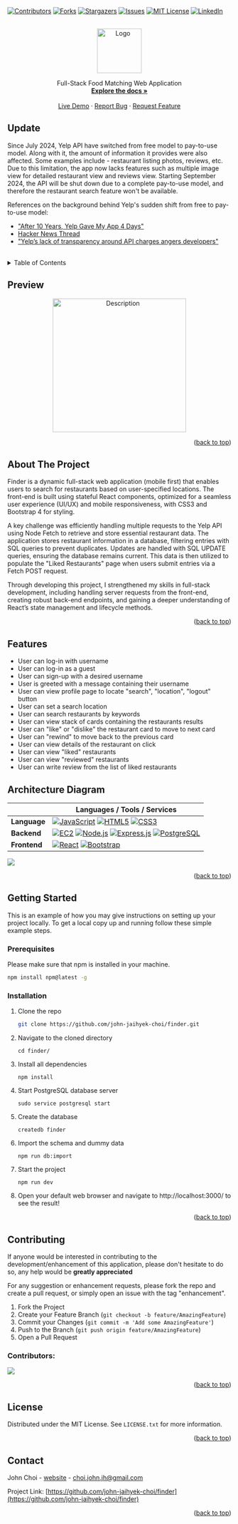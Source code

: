 <a id="readme-top"></a>

[![Contributors][contributors-shield]][contributors-url]
[![Forks][forks-shield]][forks-url]
[![Stargazers][stars-shield]][stars-url]
[![Issues][issues-shield]][issues-url]
[![MIT License][license-shield]][license-url]
[![LinkedIn][linkedin-shield]][linkedin-url]

<!-- PROJECT LOGO -->
<br />
<div align="center">
  <img src="assets/finder.png" alt="Logo" height="100">

  <p align="center">
    Full-Stack Food Matching Web Application
    <br />
    <a href="https://github.com/john-jaihyek-choi/finder"><strong>Explore the docs »</strong></a>
    <br />
    <br />
    <a href="https://finder.johnjhc.com" target="_blank">Live Demo</a>
    ·
    <a href="https://github.com/john-jaihyek-choi/finder/issues/new?labels=bug&template=bug-report---.md">Report Bug</a>
    ·
    <a href="https://github.com/john-jaihyek-choi/finder/issues/new?labels=enhancement&template=feature-request---.md">Request Feature</a>
  </p>
</div>

<!-- UPDATE -->

## Update

Since July 2024, Yelp API have switched from free model to pay-to-use model. Along with it, the amount of information it provides were also affected. Some examples include - restaurant listing photos, reviews, etc. Due to this limitation, the app now lacks features such as multiple image view for detailed restaurant view and reviews view. Starting September 2024, the API will be shut down due to a complete pay-to-use model, and therefore the restaurant search feature won't be available.

References on the background behind Yelp's sudden shift from free to pay-to-use model:

- ["After 10 Years, Yelp Gave My App 4 Days"](https://www.observationalhazard.com/2024/07/after-10-years-yelp-gave-my-app-4-days_29.html)
- [Hacker News Thread](https://news.ycombinator.com/item?id=41104597)
- ["Yelp’s lack of transparency around API charges angers developers"](https://techcrunch.com/2024/08/02/yelps-lack-of-transparency-around-api-charges-angers-developers/)

<br />

<!-- TABLE OF CONTENTS -->
<details>
  <summary>Table of Contents</summary>
  <ol>
    <li>
      <a href="#preview">Preview</a>
    </li>
    <li>
      <a href="#about-the-project">About The Project</a>
    </li>
    <li>
      <a href="#features">Features</a>
    </li>
    <li>
      <a href="#architecture-diagram">Architecture Diagram</a>
    </li>
    <li>
      <a href="#getting-started">Getting Started</a>
      <ul>
        <li><a href="#prerequisites">Prerequisites</a></li>
        <li><a href="#installation">Installation</a></li>
      </ul>
    </li>
    <!-- <li><a href="#usage">Usage</a></li> -->
    <li><a href="#roadmap">Roadmap</a></li>
    <li><a href="#contributing">Contributing</a></li>
    <li><a href="#license">License</a></li>
    <li><a href="#contact">Contact</a></li>
    <!-- <li><a href="#acknowledgments">Acknowledgments</a></li> -->
  </ol>
</details>

<!-- PREVIEW -->

## Preview

<p align="center">
  <img src="server/public/images/finder.gif" alt="Description" style="width: 300px;">
</p>

<p align="right">(<a href="#readme-top">back to top</a>)</p>

<!-- ABOUT THE PROJECT -->

## About The Project

Finder is a dynamic full-stack web application (mobile first) that enables users to search for restaurants based on user-specified locations. The front-end is built using stateful React components, optimized for a seamless user experience (UI/UX) and mobile responsiveness, with CSS3 and Bootstrap 4 for styling.

A key challenge was efficiently handling multiple requests to the Yelp API using Node Fetch to retrieve and store essential restaurant data. The application stores restaurant information in a database, filtering entries with SQL queries to prevent duplicates. Updates are handled with SQL UPDATE queries, ensuring the database remains current. This data is then utilized to populate the "Liked Restaurants" page when users submit entries via a Fetch POST request.

Through developing this project, I strengthened my skills in full-stack development, including handling server requests from the front-end, creating robust back-end endpoints, and gaining a deeper understanding of React’s state management and lifecycle methods.

<p align="right">(<a href="#readme-top">back to top</a>)</p>

<!-- FEATURES -->

## Features

- User can log-in with username
- User can log-in as a guest
- User can sign-up with a desired username
- User is greeted with a message containing their username
- User can view profile page to locate "search", "location", "logout" button
- User can set a search location
- User can search restaurants by keywords
- User can view stack of cards containing the restaurants results
- User can "like" or "dislike" the restaurant card to move to next card
- User can "rewind" to move back to the previous card
- User can view details of the restaurant on click
- User can view "liked" restaurants
- User can view "reviewed" restaurants
- User can write review from the list of liked restaurants

<!-- ARCHITECTURE DIAGRAM -->

## Architecture Diagram

|              | Languages / Tools / Services                                                                                                                            |
| ------------ | ------------------------------------------------------------------------------------------------------------------------------------------------------- |
| **Language** | [![JavaScript][JavaScript]][JavaScript-url] [![HTML5][HTML5]][HTML5-url] [![CSS3][CSS3]][CSS3-url]                                                      |
| **Backend**  | [![EC2][AWSEC2]][AWSEC2-url] [![Node.js][Node.js]][Node.js-url] [![Express.js][Express.js]][Express.js-url] [![PostgreSQL][PostgreSQL]][PostgreSQL-url] |
| **Frontend** | [![React][React.js]][React-url] [![Bootstrap][Bootstrap.com]][Bootstrap-url]                                                                            |

![](assets/finder-architecture-diagram.png)

<p align="right">(<a href="#readme-top">back to top</a>)</p>

<!-- GETTING STARTED -->

## Getting Started

This is an example of how you may give instructions on setting up your project locally.
To get a local copy up and running follow these simple example steps.

### Prerequisites

Please make sure that npm is installed in your machine.

```sh
npm install npm@latest -g
```

### Installation

1. Clone the repo
   ```sh
   git clone https://github.com/john-jaihyek-choi/finder.git
   ```
2. Navigate to the cloned directory

   ```shell
   cd finder/
   ```

3. Install all dependencies

   ```shell
   npm install
   ```

4. Start PostgreSQL database server

   ```shell
   sudo service postgresql start
   ```

5. Create the database

   ```shell
   createdb finder
   ```

6. Import the schema and dummy data

   ```shell
   npm run db:import
   ```

7. Start the project

   ```shell
   npm run dev
   ```

8. Open your default web browser and navigate to http://localhost:3000/ to see the result!

<p align="right">(<a href="#readme-top">back to top</a>)</p>

<!-- USAGE EXAMPLES -->

<!-- ## Usage

Use this space to show useful examples of how a project can be used. Additional screenshots, code examples and demos work well in this space. You may also link to more resources.

_For more examples, please refer to the [Documentation](https://example.com)_

<p align="right">(<a href="#readme-top">back to top</a>)</p> -->

<!-- ROADMAP -->

<!-- ## Roadmap

- [x] Add Changelog
- [x] Add back to top links
- [ ] Add Additional Templates w/ Examples
- [ ] Add "components" document to easily copy & paste sections of the readme
- [ ] Multi-language Support
  - [ ] Chinese
  - [ ] Spanish

See the [open issues](https://github.com/othneildrew/Best-README-Template/issues) for a full list of proposed features (and known issues).

<p align="right">(<a href="#readme-top">back to top</a>)</p> -->

<!-- CONTRIBUTING -->

## Contributing

If anyone would be interested in contributing to the development/enhancement of this application, please don't hesitate to do so, any help would be **greatly appreciated**

For any suggestion or enhancement requests, please fork the repo and create a pull request, or simply open an issue with the tag "enhancement".

1. Fork the Project
2. Create your Feature Branch (`git checkout -b feature/AmazingFeature`)
3. Commit your Changes (`git commit -m 'Add some AmazingFeature'`)
4. Push to the Branch (`git push origin feature/AmazingFeature`)
5. Open a Pull Request

### Contributors:

<a href="https://github.com/john-jaihyek-choi/finder/graphs/contributors">
  <img src="https://contrib.rocks/image?repo=john-jaihyek-choi/finder" />
</a>

<p align="right">(<a href="#readme-top">back to top</a>)</p>

<!-- LICENSE -->

## License

Distributed under the MIT License. See `LICENSE.txt` for more information.

<p align="right">(<a href="#readme-top">back to top</a>)</p>

<!-- CONTACT -->

## Contact

John Choi - [website](https://johnjhc.com) - choi.john.jh@gmail.com

Project Link: [https://github.com/john-jaihyek-choi/finder](https://github.com/john-jaihyek-choi/finder)

<p align="right">(<a href="#readme-top">back to top</a>)</p>

<!-- ACKNOWLEDGMENTS -->

<!-- ## Acknowledgments

List of resources found helpful during development -->

<!-- <p align="right">(<a href="#readme-top">back to top</a>)</p> -->

<!-- BADGES -->

<!-- Badges available - https://shields.io/badges -->

[contributors-shield]: https://img.shields.io/github/contributors/john-jaihyek-choi/finder?style=for-the-badge
[contributors-url]: https://github.com/john-jaihyek-choi/finder/graphs/contributors
[forks-shield]: https://img.shields.io/github/forks/john-jaihyek-choi/finder?style=for-the-badge
[forks-url]: https://github.com/john-jaihyek-choi/finder/network/members
[stars-shield]: https://img.shields.io/github/stars/john-jaihyek-choi/finder?style=for-the-badge
[stars-url]: https://github.com/john-jaihyek-choi/finder/stargazers
[issues-shield]: https://img.shields.io/github/issues/john-jaihyek-choi/finder?style=for-the-badge
[issues-url]: https://github.com/john-jaihyek-choi/finderues
[license-shield]: https://img.shields.io/github/license/john-jaihyek-choi/finder?style=for-the-badge
[license-url]: https://github.com/john-jaihyek-choi/finder/blob/master/LICENSE.txt
[linkedin-shield]: https://img.shields.io/badge/-LinkedIn-black.svg?style=for-the-badge&logo=linkedin&colorB=555
[linkedin-url]: https://linkedin.com/in/johnjaihyekchoi
[React.js]: https://img.shields.io/badge/React-20232A?style=for-the-badge&logo=react&logoColor=61DAFB
[React-url]: https://reactjs.org/
[Next.js]: https://img.shields.io/badge/next.js-000000?style=for-the-badge&logo=nextdotjs&logoColor=white
[Next.js-url]: https://nextjs.org/
[Bootstrap.com]: https://img.shields.io/badge/Bootstrap-563D7C?style=for-the-badge&logo=bootstrap&logoColor=white
[Bootstrap-url]: https://getbootstrap.com
[HTML5]: https://img.shields.io/badge/HTML5-red?style=for-the-badge&logo=html5&labelColor=%E34F26&logoColor=white
[HTML5-url]: https://html.com/html5/
[CSS3]: https://img.shields.io/badge/CSS3-white?style=for-the-badge&logo=css3&logoColor=white&labelColor=%231572B6&color=%231572B6
[CSS3-url]: https://css3.com
[Express.js]: https://img.shields.io/badge/Express.JS-white?style=for-the-badge&logo=express&logoColor=white&labelColor=%23000000&color=%23000000
[Express.js-url]: https://express.com
[JavaScript]: https://img.shields.io/badge/JavaScript-white?style=for-the-badge&logo=javascript&logoColor=%23F7DF1E&labelColor=black&color=black
[JavaScript-url]: https://javascript.com
[TypeScript]: https://img.shields.io/badge/TypeScript-white?style=for-the-badge&logo=typescript&logoColor=white&labelColor=balck&color=%233178C6
[TypeScript-url]: https://www.typescriptlang.org/
[Node.js]: https://img.shields.io/badge/Node.JS-white?style=for-the-badge&logo=nodedotjs&logoColor=%235FA04E&labelColor=black&color=black
[Node.js-url]: https://nodejs.org/en
[PostgreSQL]: https://img.shields.io/badge/PostgreSQL-white?style=for-the-badge&logo=postgresql&logoColor=white&labelColor=%234169E1&color=%234169E1
[PostgreSQL-url]: https://www.postgresql.org/
[AWSEC2]: https://img.shields.io/badge/AWS%20EC2-orange?style=for-the-badge&logo=amazonec2&labelColor=%FF9900&logoColor=white
[AWSEC2-url]: https://aws.amazon.com/pm/ec2/
[Vue.js]: https://img.shields.io/badge/Vue.js-35495E?style=for-the-badge&logo=vuedotjs&logoColor=4FC08D
[Vue-url]: https://vuejs.org/
[Angular.io]: https://img.shields.io/badge/Angular-DD0031?style=for-the-badge&logo=angular&logoColor=white
[Angular-url]: https://angular.io/
[Svelte.dev]: https://img.shields.io/badge/Svelte-4A4A55?style=for-the-badge&logo=svelte&logoColor=FF3E00
[Svelte-url]: https://svelte.dev/
[Laravel.com]: https://img.shields.io/badge/Laravel-FF2D20?style=for-the-badge&logo=laravel&logoColor=white
[Laravel-url]: https://laravel.com
[JQuery.com]: https://img.shields.io/badge/jQuery-0769AD?style=for-the-badge&logo=jquery&logoColor=white
[JQuery-url]: https://jquery.com
